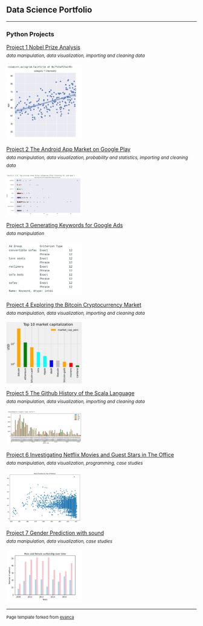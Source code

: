 ## Data Science Portfolio

---

### Python Projects

[Project 1 Nobel Prize Analysis](https://app.datacamp.com/workspace/w/b05e2f2c-251a-40a3-a43e-acf57421dd39)<br />
<sub>*data manipulation, data visualization, importing and cleaning data*</sub><br /><br />
<img src="images/nobel.JPG?raw=true" width=200/>

[Project 2 The Android App Market on Google Play](https://app.datacamp.com/workspace/w/48267e82-02b7-424e-84b2-b153b68a8ffd)<br />
<sub>*data manipulation, data visualization, probability and statistics, importing and cleaning data*</sub><br /><br />
<img src="images/android.JPG?raw=true" width=200/>

[Project 3 Generating Keywords for Google Ads](https://app.datacamp.com/workspace/w/39955348-0132-42ff-923d-da130207b92a)<br />
<sub>*data manipulation*</sub><br /><br />
<img src="images/google_ad.JPG?raw=true" width=200/>

[Project 4 Exploring the Bitcoin Cryptocurrency Market](https://app.datacamp.com/workspace/w/2f636f34-9f1c-4a57-a209-6b711009d021)<br />
<sub>*data manipulation, data visualization, importing and cleaning data*</sub><br /><br />
<img src="images/bitcoin.JPG?raw=true" width=200/>

[Project 5 The Github History of the Scala Language](https://app.datacamp.com/workspace/w/44cf5941-5aee-4cd1-ae87-c0cecdc6e086)<br />
<sub>*data manipulation, data visualization, importing and cleaning data*</sub><br /><br />
<img src="images/github_scala.JPG?raw=true" width=200/>

[Project 6 Investigating Netflix Movies and Guest Stars in The Office](https://app.datacamp.com/workspace/w/dff355d1-80d7-403f-aff8-78141051db17)<br />
<sub>*data manipulation, data visualization, programming, case studies*</sub><br /><br />
<img src="images/netflix.JPG?raw=true" width=200/>

[Project 7 Gender Prediction with sound](https://app.datacamp.com/workspace/w/539582b0-87fe-4141-b5c5-b67d53453ec9#8-raising-the-bar)<br />
<sub>*data manipulation, data visualization, case studies*</sub><br /><br />
<img src="images/gender.JPG?raw=true" width=200/>



---
<p style="font-size:11px">Page template forked from <a href="https://github.com/evanca/quick-portfolio">evanca</a></p>
<!-- Remove above link if you don't want to attibute -->
